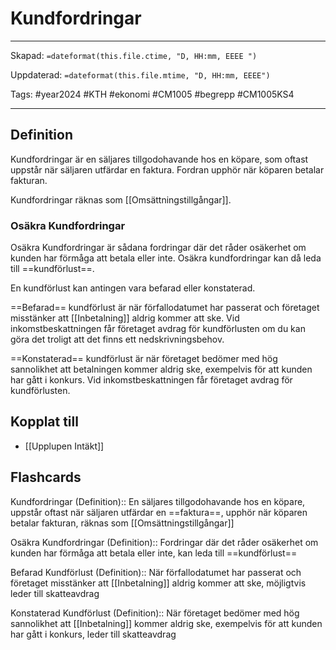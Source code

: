# Kundfordringar

---

Skapad: `=dateformat(this.file.ctime, "D, HH:mm, EEEE ")`

Uppdaterad: `=dateformat(this.file.mtime, "D, HH:mm, EEEE")`

Tags: #year2024 #KTH #ekonomi #CM1005 #begrepp #CM1005KS4

---

## Definition

Kundfordringar är en säljares tillgodohavande hos en köpare, som oftast uppstår när säljaren utfärdar en faktura. Fordran upphör när köparen betalar fakturan.

Kundfordringar räknas som [[Omsättningstillgångar]].

### Osäkra Kundfordringar

Osäkra Kundfordringar är sådana fordringar där det råder osäkerhet om kunden har förmåga att betala eller inte. Osäkra kundfordringar kan då leda till ==kundförlust==.

En kundförlust kan antingen vara befarad eller konstaterad.

==Befarad== kundförlust är när förfallodatumet har passerat och företaget misstänker att [[Inbetalning]] aldrig kommer att ske. Vid inkomstbeskattningen får företaget avdrag för kundförlusten om du kan göra det troligt att det finns ett nedskrivningsbehov.

==Konstaterad== kundförlust är när företaget bedömer med hög sannolikhet att betalningen kommer aldrig ske, exempelvis för att kunden har gått i konkurs. Vid inkomstbeskattningen får företaget avdrag för kundförlusten.

## Kopplat till

- [[Upplupen Intäkt]]

## Flashcards

Kundfordringar (Definition):: En säljares tillgodohavande hos en köpare, uppstår oftast när säljaren utfärdar en ==faktura==, upphör när köparen betalar fakturan, räknas som [[Omsättningstillgångar]]
<!--SR:!2024-03-19,11,232!2024-03-21,16,292-->

Osäkra Kundfordringar (Definition):: Fordringar där det råder osäkerhet om kunden har förmåga att betala eller inte, kan leda till ==kundförlust==
<!--SR:!2024-03-11,8,250!2024-03-17,13,292-->

Befarad Kundförlust (Definition):: När förfallodatumet har passerat och företaget misstänker att [[Inbetalning]] aldrig kommer att ske, möjligtvis leder till skatteavdrag
<!--SR:!2024-03-10,6,232!2024-03-18,14,290-->

Konstaterad Kundförlust (Definition):: När företaget bedömer med hög sannolikhet att [[Inbetalning]] kommer aldrig ske, exempelvis för att kunden har gått i konkurs, leder till skatteavdrag
<!--SR:!2024-03-12,7,252!2024-03-21,17,292-->
